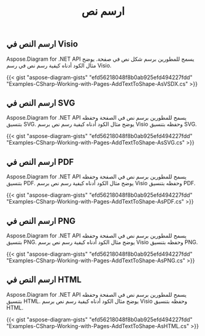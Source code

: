 ﻿---
title: ارسم نص
type: docs
weight: 5
url: /ar/net/drawing/draw-text
description: يشرح هذا القسم كيفية رسم نص في صفحة visio باستخدام Aspose.Diagram. الدعم باستخدام C# لرسم نص وحفظه بتنسيق pdf و svg و html و image و xps وتنسيقات أخرى.
---
## **ارسم النص في Visio**
Aspose.Diagram for .NET API يسمح للمطورين برسم شكل نص في صفحة. يوضح مثال الكود أدناه كيفية رسم نص في رسم Visio.

{{< gist "aspose-diagram-gists" "efd56218048f8b0ab925efd494227fdd" "Examples-CSharp-Working-with-Pages-AddTextToShape-AsVSDX.cs" >}}

## **ارسم النص في SVG**
Aspose.Diagram for .NET API يسمح للمطورين برسم نص في الصفحة وحفظه بتنسيق SVG. يوضح مثال الكود أدناه كيفية رسم نص برسم Visio وحفظه بتنسيق SVG.

{{< gist "aspose-diagram-gists" "efd56218048f8b0ab925efd494227fdd" "Examples-CSharp-Working-with-Pages-AddTextToShape-AsSVG.cs" >}}

## **ارسم النص في PDF**
Aspose.Diagram for .NET API يسمح للمطورين برسم نص في الصفحة وحفظه بتنسيق PDF. يوضح مثال الكود أدناه كيفية رسم نص برسم Visio وحفظه بتنسيق PDF.

{{< gist "aspose-diagram-gists" "efd56218048f8b0ab925efd494227fdd" "Examples-CSharp-Working-with-Pages-AddTextToShape-AsPDF.cs" >}}

## **ارسم النص في PNG**
Aspose.Diagram for .NET API يسمح للمطورين برسم نص في الصفحة وحفظه بتنسيق PNG. يوضح مثال الكود أدناه كيفية رسم نص برسم Visio وحفظه بتنسيق PNG.

{{< gist "aspose-diagram-gists" "efd56218048f8b0ab925efd494227fdd" "Examples-CSharp-Working-with-Pages-AddTextToShape-AsPNG.cs" >}}

## **ارسم النص في HTML**
Aspose.Diagram for .NET API يسمح للمطورين برسم نص في الصفحة وحفظه بتنسيق HTML. يوضح مثال الكود أدناه كيفية رسم نص برسم Visio وحفظه بتنسيق HTML.

{{< gist "aspose-diagram-gists" "efd56218048f8b0ab925efd494227fdd" "Examples-CSharp-Working-with-Pages-AddTextToShape-AsHTML.cs" >}}
